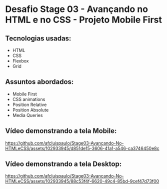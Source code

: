 # Desafio Stage 03 - Avançando no HTML e no CSS - Projeto Mobile First
## Tecnologias usadas:
<ul> 
    <li>HTML</li>
    <li>CSS</li>
    <li>Flexbox</li>
    <li>Grid</li>
</ul>

## Assuntos abordados:
<ul> 
    <li>Mobile First</li>
    <li>CSS animations</li>
    <li>Position Relative</li>
    <li>Position Absolute</li>
    <li>Media Queries</li>
</ul>

## Vídeo demonstrando a tela Mobile:
https://github.com/afcluispaulo/Stage03-Avancando-No-HTMLeCSS/assets/102933945/d851de15-3606-41a1-a546-ca3746450e8c

## Vídeo demonstrando a tela Desktop:
https://github.com/afcluispaulo/Stage03-Avancando-No-HTMLeCSS/assets/102933945/88c53f4f-6620-49c4-85bd-9cef47d73f00

